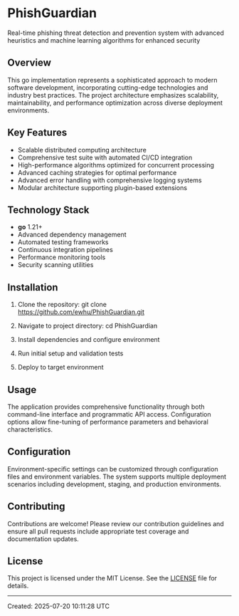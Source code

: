 <!-- fallback_PhishGuardian_20250720101128_14882 -->

# PhishGuardian

Real-time phishing threat detection and prevention system with advanced heuristics and machine learning algorithms for enhanced security

## Overview

This go implementation represents a sophisticated approach to modern software development, incorporating cutting-edge technologies and industry best practices. The project architecture emphasizes scalability, maintainability, and performance optimization across diverse deployment environments.

## Key Features

- Scalable distributed computing architecture
- Comprehensive test suite with automated CI/CD integration
- High-performance algorithms optimized for concurrent processing
- Advanced caching strategies for optimal performance
- Advanced error handling with comprehensive logging systems
- Modular architecture supporting plugin-based extensions

## Technology Stack

- **go** 1.21+
- Advanced dependency management
- Automated testing frameworks
- Continuous integration pipelines
- Performance monitoring tools
- Security scanning utilities

## Installation

1. Clone the repository:
   git clone https://github.com/ewhu/PhishGuardian.git

2. Navigate to project directory:
   cd PhishGuardian

3. Install dependencies and configure environment

4. Run initial setup and validation tests

5. Deploy to target environment

## Usage

The application provides comprehensive functionality through both command-line interface and programmatic API access. Configuration options allow fine-tuning of performance parameters and behavioral characteristics.

## Configuration

Environment-specific settings can be customized through configuration files and environment variables. The system supports multiple deployment scenarios including development, staging, and production environments.

## Contributing

Contributions are welcome! Please review our contribution guidelines and ensure all pull requests include appropriate test coverage and documentation updates.

## License

This project is licensed under the MIT License. See the [LICENSE](https://github.com/ewhu/PhishGuardian/blob/main/LICENSE) file for details.

---
Created: 2025-07-20 10:11:28 UTC
